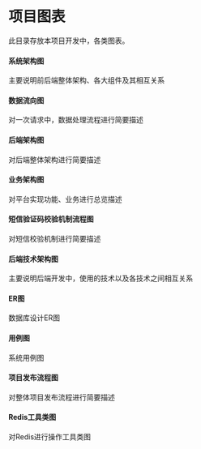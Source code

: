 
# 项目图表

此目录存放本项目开发中，各类图表。


#### 系统架构图

主要说明前后端整体架构、各大组件及其相互关系

#### 数据流向图

对一次请求中，数据处理流程进行简要描述

#### 后端架构图

对后端整体架构进行简要描述

#### 业务架构图

对平台实现功能、业务进行总览描述

#### 短信验证码校验机制流程图

对短信校验机制进行简要描述

#### 后端技术架构图

主要说明后端开发中，使用的技术以及各技术之间相互关系

#### ER图

数据库设计ER图

#### 用例图

系统用例图

#### 项目发布流程图

对整体项目发布流程进行简要描述

#### Redis工具类图

对Redis进行操作工具类图


